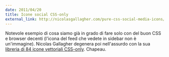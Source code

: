 ```yaml
---
date: 2011/04/20
title: Icone social CSS-only
external_link: http://nicolasgallagher.com/pure-css-social-media-icons/demo/
---
```


Notevole esempio di cosa siamo già in grado di fare solo con del buon CSS e browser decenti (l'icona del feed che vedete in sidebar non è un'immagine). Nicolas Gallagher degenera poi nell'assurdo con la sua [libreria di 84 icone vettoriali CSS-only](http://nicolasgallagher.com/pure-css-gui-icons/demo/). Chapeau.
